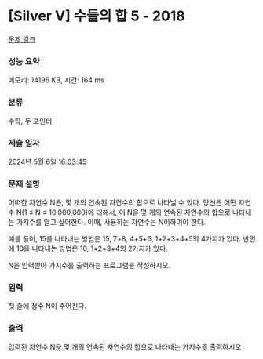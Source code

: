 # [Silver V] 수들의 합 5 - 2018 

[문제 링크](https://www.acmicpc.net/problem/2018) 

### 성능 요약

메모리: 14196 KB, 시간: 164 ms

### 분류

수학, 두 포인터

### 제출 일자

2024년 5월 6일 16:03:45

### 문제 설명

<p>어떠한 자연수 N은, 몇 개의 연속된 자연수의 합으로 나타낼 수 있다. 당신은 어떤 자연수 N(1 ≤ N ≤ 10,000,000)에 대해서, 이 N을 몇 개의 연속된 자연수의 합으로 나타내는 가지수를 알고 싶어한다. 이때, 사용하는 자연수는 N이하여야 한다.</p>

<p>예를 들어, 15를 나타내는 방법은 15, 7+8, 4+5+6, 1+2+3+4+5의 4가지가 있다. 반면에 10을 나타내는 방법은 10, 1+2+3+4의 2가지가 있다.</p>

<p>N을 입력받아 가지수를 출력하는 프로그램을 작성하시오.</p>

### 입력 

 <p>첫 줄에 정수 N이 주어진다.</p>

### 출력 

 <p>입력된 자연수 N을 몇 개의 연속된 자연수의 합으로 나타내는 가지수를 출력하시오</p>


